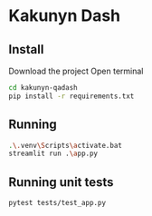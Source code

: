 # Kakunyn Dash

## Install

Download the project
Open terminal

```bash
cd kakunyn-qadash
pip install -r requirements.txt
```

## Running

```bash
.\.venv\Scripts\activate.bat
streamlit run .\app.py
```

## Running unit tests

```bash
pytest tests/test_app.py
```